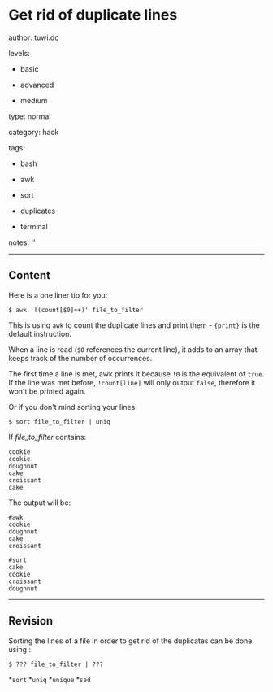 # Get rid of duplicate lines
author: tuwi.dc

levels:

  - basic

  - advanced

  - medium

type: normal

category: hack

tags:

  - bash

  - awk

  - sort

  - duplicates

  - terminal

notes: ''

---
## Content

Here is a one liner tip for you:
```
$ awk '!(count[$0]++)' file_to_filter

```
This is using `awk` to count the duplicate lines and print them - `{print}` is the default instruction.

When a line is read (`$0` references the current line), it adds to an array that keeps track of the number of occurrences. 

The first time a line is met, awk prints it because `!0` is the equivalent of `true`. If the line was met before, `!count[line]` will only output `false`, therefore it won't be printed again.



Or if you don't mind sorting your lines:

```
$ sort file_to_filter | uniq
```

If *file_to_filter* contains:
```
cookie
cookie
doughnut
cake
croissant
cake
```
The output will be:
```
#awk
cookie
doughnut
cake
croissant

#sort
cake
cookie
croissant
doughnut
```

---
## Revision

Sorting the lines of a file in order to get rid of the duplicates can be done using :
```
$ ??? file_to_filter | ???
```
*`sort`
*`uniq`
*`unique`
*`sed`